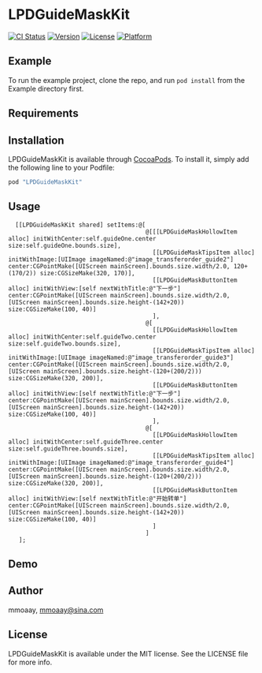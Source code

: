 # LPDGuideMaskKit

[![CI Status](http://img.shields.io/travis/mmoaay/LPDGuideMaskKit.svg?style=flat)](https://travis-ci.org/mmoaay/LPDGuideMaskKit)
[![Version](https://img.shields.io/cocoapods/v/LPDGuideMaskKit.svg?style=flat)](http://cocoapods.org/pods/LPDGuideMaskKit)
[![License](https://img.shields.io/cocoapods/l/LPDGuideMaskKit.svg?style=flat)](http://cocoapods.org/pods/LPDGuideMaskKit)
[![Platform](https://img.shields.io/cocoapods/p/LPDGuideMaskKit.svg?style=flat)](http://cocoapods.org/pods/LPDGuideMaskKit)

## Example

To run the example project, clone the repo, and run `pod install` from the Example directory first.

## Requirements

## Installation

LPDGuideMaskKit is available through [CocoaPods](http://cocoapods.org). To install
it, simply add the following line to your Podfile:

```ruby
pod "LPDGuideMaskKit"
```

## Usage

```
  [[LPDGuideMaskKit shared] setItems:@[
                                       @[[[LPDGuideMaskHollowItem alloc] initWithCenter:self.guideOne.center size:self.guideOne.bounds.size],
                                         [[LPDGuideMaskTipsItem alloc] initWithImage:[UIImage imageNamed:@"image_transferorder_guide2"] center:CGPointMake([UIScreen mainScreen].bounds.size.width/2.0, 120+(170/2)) size:CGSizeMake(320, 170)],
                                         [[LPDGuideMaskButtonItem alloc] initWithView:[self nextWithTitle:@"下一步"] center:CGPointMake([UIScreen mainScreen].bounds.size.width/2.0, [UIScreen mainScreen].bounds.size.height-(142+20)) size:CGSizeMake(100, 40)]
                                         ],
                                       @[
                                         [[LPDGuideMaskHollowItem alloc] initWithCenter:self.guideTwo.center size:self.guideTwo.bounds.size],
                                         [[LPDGuideMaskTipsItem alloc] initWithImage:[UIImage imageNamed:@"image_transferorder_guide3"] center:CGPointMake([UIScreen mainScreen].bounds.size.width/2.0, [UIScreen mainScreen].bounds.size.height-(120+(200/2))) size:CGSizeMake(320, 200)],
                                         [[LPDGuideMaskButtonItem alloc] initWithView:[self nextWithTitle:@"下一步"] center:CGPointMake([UIScreen mainScreen].bounds.size.width/2.0, [UIScreen mainScreen].bounds.size.height-(142+20)) size:CGSizeMake(100, 40)]
                                         ],
                                       @[
                                         [[LPDGuideMaskHollowItem alloc] initWithCenter:self.guideThree.center size:self.guideThree.bounds.size],
                                         [[LPDGuideMaskTipsItem alloc] initWithImage:[UIImage imageNamed:@"image_transferorder_guide4"] center:CGPointMake([UIScreen mainScreen].bounds.size.width/2.0, [UIScreen mainScreen].bounds.size.height-(120+(200/2))) size:CGSizeMake(320, 200)],
                                         [[LPDGuideMaskButtonItem alloc] initWithView:[self nextWithTitle:@"开始转单"] center:CGPointMake([UIScreen mainScreen].bounds.size.width/2.0, [UIScreen mainScreen].bounds.size.height-(142+20)) size:CGSizeMake(100, 40)]
                                         ]
                                       ]
   ];
```

## Demo



## Author

mmoaay, mmoaay@sina.com

## License

LPDGuideMaskKit is available under the MIT license. See the LICENSE file for more info.
